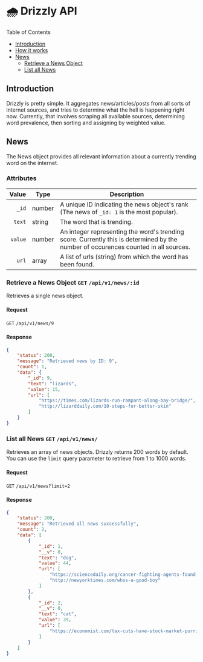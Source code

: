 # 🌧 Drizzly API

Table of Contents

- [Introduction](#introduction)
- [How it works](#how-it-works)
- [News](#news)
  - [Retrieve a News Object](#retrieve-a-news-object)
  - [List all News](#list-all-news)

## Introduction

Drizzly is pretty simple. It aggregates news/articles/posts from all sorts of internet sources, and tries to determine what the hell is happening right now. Currently, that involves scraping all available sources, determining word prevalence, then sorting and assigning by weighted value.

## News

The News object provides all relevant information about a currently trending word on the internet.

### Attributes

| Value | Type | Description
|---: | --- | --- |
| `_id` | number |A unique ID indicating the news object's rank (The news of `_id: 1` is the most popular).
| `text` | string | The word that is trending.
| `value` | number | An integer representing the word's trending score. Currently this is determined by the number of occurences counted in all sources.
| `url` | array | A list of urls (string) from which the word has been found.

### Retrieve a News Object `GET` `/api/v1/news/:id`

Retrieves a single news object.

#### Request

`GET` `/api/v1/news/9`

#### Response

```json
{
    "status": 200,
    "message": "Retrieved news by ID: 9",
    "count": 1,
    "data": {
        "_id": 9,
        "text": "lizards",
        "value": 15,
        "url": [
            "https://times.com/lizards-run-rampant-along-bay-bridge/",
            "http://lizarddaily.com/10-steps-for-better-skin"
        ]
    }
}
```

### List all News `GET` `/api/v1/news/`

Retrieves an array of news objects. Drizzly returns 200 words by default. You can use the `limit` query parameter to retrieve from 1 to 1000 words.

#### Request

`GET` `/api/v1/news?limit=2`

#### Response

```json
{
    "status": 200,
    "message": "Retrieved all news successfully",
    "count": 2,
    "data": [
        {
            "_id": 1,
            "__v": 0,
            "text": "dog",
            "value": 44,
            "url": [
                "https://sciencedaily.org/cancer-fighting-agents-found-in-dog-drool",
                "http://newyorktimes.com/whos-a-good-boy"
            ]
        },
        {
            "_id": 2,
            "__v": 0,
            "text": "cat",
            "value": 39,
            "url": [
                "https://economist.com/tax-cuts-have-stock-market-purring"
            ]
        }
    ]
}
```
